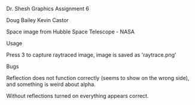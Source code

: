 Dr. Shesh Graphics Assignment 6

Doug Bailey
Kevin Castor

Space image from Hubble Space Telescope - NASA

Usage

Press 3 to capture raytraced image, image is saved as 'raytrace.png'

Bugs

Reflection does not function correctly (seems to show on the wrong side), and something is weird about alpha.

Without reflections turned on everything appears correct.